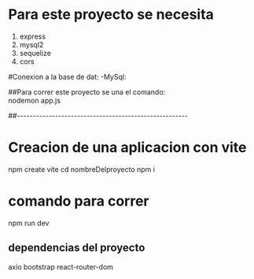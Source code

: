 # Para este proyecto se necesita
1. express
2. mysql2
3. sequelize
4. cors

#Conexion a la base de dat:
-MySql: 

##Para correr este proyecto se una el comando:  
nodemon app.js

##------------------------------------------------------
# Creacion de una aplicacion con vite
npm create vite
cd nombreDelproyecto
npm i 

# comando para correr
npm run dev

## dependencias del proyecto
axio
bootstrap
react-router-dom




